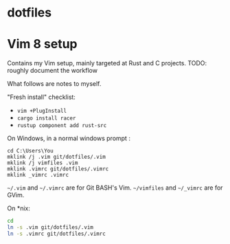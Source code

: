 # dotfiles

# Vim 8 setup

Contains my Vim setup, mainly targeted at Rust and C projects. TODO: roughly document the workflow

What follows are notes to myself.

"Fresh install" checklist:
- `vim +PlugInstall`
- `cargo install racer`
- `rustup component add rust-src`

On Windows, in a normal windows prompt :
```batch
cd C:\Users\You
mklink /j .vim git/dotfiles/.vim
mklink /j vimfiles .vim
mklink .vimrc git/dotfiles/.vimrc
mklink _vimrc .vimrc
```
`~/.vim` and `~/.vimrc` are for Git BASH's Vim.
`~/vimfiles` and `~/_vimrc` are for GVim.

On \*nix:
```bash
cd
ln -s .vim git/dotfiles/.vim
ln -s .vimrc git/dotfiles/.vimrc
```
